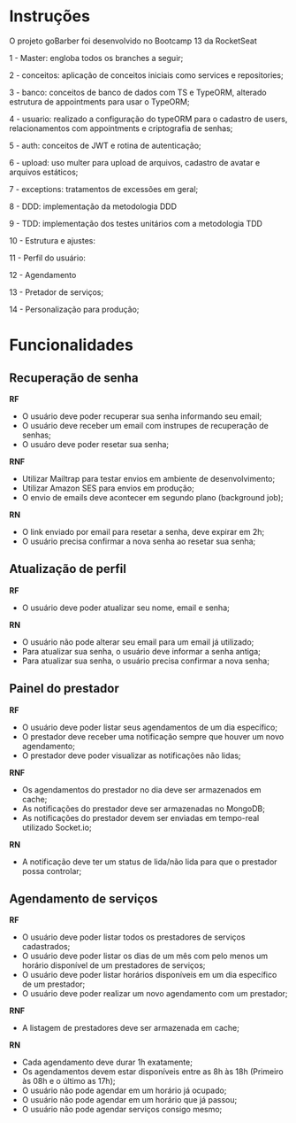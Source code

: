 # Instruções

O projeto goBarber foi desenvolvido no Bootcamp 13 da RocketSeat

1 - Master: engloba todos os branches a seguir;

2 - conceitos: aplicação de conceitos iniciais como services e repositories;

3 - banco: conceitos de banco de dados com TS e TypeORM, alterado estrutura de appointments para usar o TypeORM;

4 - usuario: realizado a configuração do typeORM para o cadastro de users, relacionamentos com appointments e criptografia de senhas;

5 - auth: conceitos de JWT e rotina de autenticação;

6 - upload: uso multer para upload de arquivos, cadastro de avatar e arquivos estáticos;

7 - exceptions: tratamentos de excessões em geral;

8 - DDD: implementação da metodologia DDD

9 - TDD: implementação dos testes unitários com a metodologia TDD

10 - Estrutura e ajustes:

11 - Perfil do usuário:

12 - Agendamento

13 - Pretador de serviços;

14 - Personalização para produção;

# Funcionalidades

## Recuperação de senha

**RF**

- O usuário deve poder recuperar sua senha informando seu email;
- O usuário deve receber um email com instrupes de recuperação de senhas;
- O usuáro deve poder resetar sua senha;

**RNF**

- Utilizar Mailtrap para testar envios em ambiente de desenvolvimento;
- Utilizar Amazon SES para envios em produção;
- O envio de emails deve acontecer em segundo plano (background job);

**RN**

- O link enviado por email para resetar a senha, deve expirar em 2h;
- O usuário precisa confirmar a nova senha ao resetar sua senha;

## Atualização de perfil

**RF**

- O usuário deve poder atualizar seu nome, email e senha;

**RN**

- O usuário não pode alterar seu email para um email já utilizado;
- Para atualizar sua senha, o usuário deve informar a senha antiga;
- Para atualizar sua senha, o usuário precisa confirmar a nova senha;

## Painel do prestador

**RF**

- O usuário deve poder listar seus agendamentos de um dia específico;
- O prestador deve receber uma notificação sempre que houver um novo agendamento;
- O prestador deve poder visualizar as notificações não lidas;

**RNF**

- Os agendamentos do prestador no dia deve ser armazenados em cache;
- As notificações do prestador deve ser armazenadas no MongoDB;
- As notificações do prestador devem ser enviadas em tempo-real utilizado Socket.io;

**RN**

- A notificação deve ter um status de lida/não lida para que o prestador possa controlar;

## Agendamento de serviços

**RF**

- O usuário deve poder listar todos os prestadores de serviços cadastrados;
- O usuário deve poder listar os dias de um mês com pelo menos um horário disponível de um prestadores de serviços;
- O usuário deve poder listar horários disponíveis em um dia específico de um prestador;
- O usuário deve poder realizar um novo agendamento com um prestador;

**RNF**

- A listagem de prestadores deve ser armazenada em cache;

**RN**

- Cada agendamento deve durar 1h exatamente;
- Os agendamentos devem estar disponíveis entre as 8h às 18h (Primeiro às 08h e o último as 17h);
- O usuário não pode agendar em um horário já ocupado;
- O usuário não pode agendar em um horário que já passou;
- O usuário não pode agendar serviços consigo mesmo;

